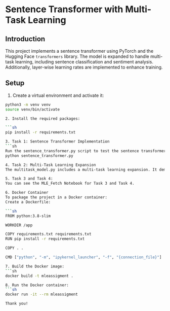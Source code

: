 # Sentence Transformer with Multi-Task Learning

## Introduction

This project implements a sentence transformer using PyTorch and the Hugging Face `transformers` library. The model is expanded to handle multi-task learning, including sentence classification and sentiment analysis. Additionally, layer-wise learning rates are implemented to enhance training.

## Setup

1. Create a virtual environment and activate it:

```sh
python3 -m venv venv
source venv/bin/activate

2. Install the required packages:

```sh
pip install -r requirements.txt

3. Task 1: Sentence Transformer Implementation
```sh
Run the sentence_transformer.py script to test the sentence transformer:
python sentence_transformer.py

4. Task 2: Multi-Task Learning Expansion
The multitask_model.py includes a multi-task learning expansion. It demonstrates both sentence classification and sentiment analysis.

5. Task 3 and Task 4:
You can see the MLE_Fetch Notebook for Task 3 and Task 4.

6. Docker Container
To package the project in a Docker container:
Create a Dockerfile:

```sh
FROM python:3.8-slim

WORKDIR /app

COPY requirements.txt requirements.txt
RUN pip install -r requirements.txt

COPY . .

CMD ["python", "-m", "ipykernel_launcher", "-f", "{connection_file}"]

7. Build the Docker image:
```sh
docker build -t mleassigment .

8. Run the Docker container:
```sh
docker run -it --rm mleassigment

Thank you!